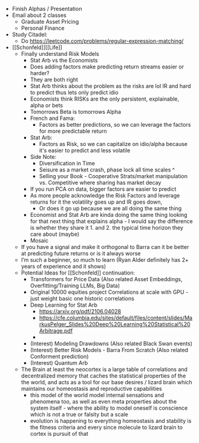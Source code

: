 - Finish Alphas / Presentation
- Email about 2 classes
    - Graduate Asset Pricing
    - Personal Finance
- Study Citadel:
    - Do https://leetcode.com/problems/regular-expression-matching/
- [[Schonfeld]][[Life]]
    - Finally understand Risk Models
        - Stat Arb vs the Economists
        - Does adding factors make predicting return streams easier or harder?
        - They are both right
        - Stat Arb thinks about the problem as the risks are lol IR and hard to predict thus lets only predict idio
        - Economists think RISKs are the only persistent, explainable, alpha or bets
        - Tomorrows Beta is tomorrows Alpha
        - French and Fama:
            - Factors as better predictions, so we can leverage the factors for more predictable return
        - Stat Arb:
            - Factors as Risk, so we can capitalize on idio/alpha because it's easier to predict and less volatile
        - Side Note:
            - Diversification in Time
            - Seisure as a market crash, phase lock all time scales ^
            - Selling your Book - Cooperative Strats/market manipulation vs. Competitive where sharing has market decay 
        - If you run PCA on data, bigger factors are easier to predict
        - As more people acknowledge the Risk Factors and leverage returns for it the volatility goes up and IR goes down, 
            - Or does it go up because we are all doing the same thing
        - Economist and Stat Arb are kinda doing the same thing looking for that next thing that explains alpha - I would say the difference is whether they share it 1. and 2. the typical time horizon they care about (maybe)
        - Mosaic
    - If you have a signal and make it orthogonal to Barra can it be better at predicting future returns or is it always worse 
    - I’m such a beginner, so much to learn (Ryan Alder definitely has 2+ years of experience and it shows)
    - Potential Ideas for [[Schonfeld]] continuation:
        - Transformers for Price Data (Also related Asset Embeddings, Overfitting/Training LLMs, Big Data)
        - Original 10000 equities project Correlations at scale with GPU - just weight basic one historic correlations
        - Deep Learning for Stat Arb
            - https://arxiv.org/pdf/2106.04028
            - https://cfe.columbia.edu/sites/default/files/content/slides/MarkusPelger_Slides%20Deep%20Learning%20Statistical%20Arbitrage.pdf
            - 
        - (Interest) Modeling Drawdowns (Also related Black Swan events)
        - (Interest) Better Risk Models - Barra From Scratch (Also related Conforment prediction)
        - (Interest) Quantum Arb
    - The Brain at least the neocortex is a large table of correlations and decentralized memory that caches the statistical properties of the the world, and acts as a tool for our base desires / lizard brain which maintains our homeostasis and reproductive capabilities
        - this model of the world model internal sensations and phenomena too, as well as even meta properties about the system itself - where the ability to model oneself is conscience which is not a true or falsity but a scale
        - evolution is happening to everything homeostasis and stability is the fitness criteria and every since molecule to lizard brain to cortex is pursuit of that
